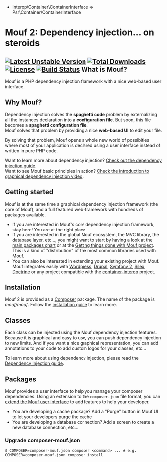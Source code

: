 - Interop\Container\ContainerInterface => Psr\Container\ContainerInterface

Mouf 2: Dependency injection... on steroids
===========================================
[![Latest Unstable Version](https://poser.pugx.org/mouf/mouf/v/unstable.png)](https://packagist.org/packages/mouf/mouf) [![Total Downloads](https://poser.pugx.org/mouf/mouf/downloads.png)](https://packagist.org/packages/mouf/mouf) [![License](https://poser.pugx.org/mouf/mouf/license.png)](https://packagist.org/packages/mouf/mouf) [![Build Status](https://travis-ci.org/thecodingmachine/mouf.svg?branch=master)](https://travis-ci.org/thecodingmachine/mouf)
What is Mouf?
-------------

Mouf is a PHP dependency injection framework with a nice web-based user interface.

Why Mouf?
---------

Dependency injection solves the **spaghetti code** problem by externalizing all the instances declaration
into a **configuration file**. But soon, this file becomes a **spaghetti configuration file**.  
Mouf solves that problem by providing a nice **web-based UI** to edit your file.

By solving that problem, Mouf opens a whole new world of possibities where most of your application is 
declared using a user interface instead of written in pure PHP code. 

Want to learn more about dependency injection? [Check out the dependency injection guide](doc/dependency_injection.md).  
Want to see Mouf basic principles in action? [Check the introduction to graphical dependency injection video](http://mouf-php.com/packages/mouf/mouf/doc/mouf_di_ui.md).

Getting started
---------------

Mouf is at the same time a graphical dependency injection framework (the core of Mouf), and a full featured web-framework with
hundreds of packages available.

- If you are interested in Mouf's core dependency injection framework, stay here! You are at the right place.
- If you are interested in the global Mouf ecosystem, the MVC library, the database layer, etc..., you might want to start by
having a look at the [main packages chart](http://mouf-php.com/skills) or at the  [Getting things done with Mouf project](http://mouf-php.com/packages/mouf/getting-things-done-basic-edition/index.md). This
is a kind of "distribution" of the most common libraries used with Mouf.
- You can also be interested in extending your existing project with Mouf. Mouf integrates easily with
[Wordpress](http://mouf-php.com/packages/mouf/integration.wordpress.moufpress/README.md), 
[Drupal](http://mouf-php.com/packages/mouf/integration.drupal.druplash/README.md), 
[Symfony 2](http://mouf-php.com/packages/mouf/interop.symfony.di/README.md), 
[Silex](https://github.com/moufmouf/pimple-interop), [Doctrine](http://mouf-php.com/packages/mouf/database.doctrine-orm-wrapper/README.md) 
or any project compatible with the [container-interop](https://github.com/container-interop/container-interop) project. 

Installation
------------

Mouf 2 is provided as a [Composer](http://getcomposer.org) package. The name of the package is *mouf/mouf*.
Follow the [installation guide](doc/installing_mouf.md) to learn more.

Classes
-------

Each class can be injected using the Mouf dependency injection features. Because it is graphical and easy to use, 
you can push dependency injection to new limits.
And if you want a nice graphical representation, you can add annotations to your code to add custom logos 
for your classes, etc...

To learn more about using dependency injection, please read the [Dependency Injection guide](doc/dependency_injection.md).

Packages
--------

Mouf provides a user interface to help you manage your composer dependencies.
Using an extension to the `composer.json` file format, you can [extend the Mouf user interface](doc/extending_mouf_ui.md) to add features to help your developer.

- You are developing a cache package? Add a "Purge" button in Mouf UI to let your developers purge the cache
- You are developing a database connection? Add a screen to create a new database connection, etc...

### Upgrade composer-mouf.json

```shell
$ COMPOSER=composer-mouf.json composer <command> ... # e.g. COMPOSER=composer-mouf.json composer install
```
